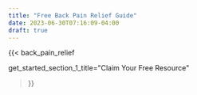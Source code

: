 ```yaml
---
title: "Free Back Pain Relief Guide"
date: 2023-06-30T07:16:09-04:00
draft: true
---
```

{{< back_pain_relief 

get_started_section_1_title="Claim Your Free Resource"

>}}